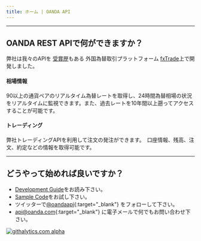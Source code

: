 ```yaml
---
title: ホーム | OANDA API
---
```


---------


OANDA REST APIで何ができますか？
--------------------------------------

弊社は我々のAPIを [受賞歴](http://www.forexcrunch.com/forex-magnates-summit-oanda-wins-best-forex-broker-award/)もある 
外国為替取引プラットフォーム [fxTrade](http://fxtrade.com)上で開発しました。 

#### 相場情報

90以上の通貨ペアのリアルタイム為替レートを取得し、24時間為替相場の状況をリアルタイムに監視できます。また、過去レートを10年間以上遡ってアクセスすることが可能です。

#### トレーディング

弊社トレーディングAPIを利用して注文の発注ができます。　口座情報、残高、注文、約定などの情報を取得可能です。

----


どうやって始めれば良いですか？
---------------

* [Development Guide](/docs/v1/guide/)をお読み下さい。
* [Sample Code](/docs/v1/code-samples/)をお試し下さい。
* ツイッターで[@oandaapi](http://twitter.com/oandaapi){:target="_blank"} をフォローして下さい。
* [api@oanda.com](mailto:api@oanda.com){:target="_blank"} に電子メールで何でもお問い合わせ下さい。 

[![githalytics.com alpha](https://cruel-carlota.pagodabox.com/08c4e77e4cb54028197e21a0923e9311 "githalytics.com")](http://githalytics.com/oanda/apidocs)

